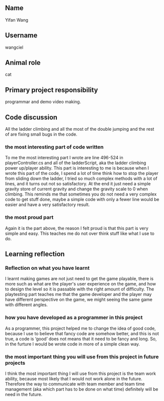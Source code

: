 ## Name
Yifan Wang

## Username
wangciel

## Animal role
cat

## Primary project responsibility
programmar and demo video making.

## Code discussion
All the ladder climbing and all the most of the double jumping and the rest of 
are fixing small bugs in the code.

### the most interesting part of code written
To me the most interesting part I wrote are line 496-524 in playerController.cs 
and all of the ladderScript, aka the ladder climbing power up/player ability.
This part is interesting to me is because when I wrote this part of the code, 
I spend a lot of time think how to stop the player from sliding down the ladder,
I tried so much complex methods with a lot of lines, and it turns out not so 
satisfactory. At the end it just need a simple gravity store of current gravity
and change the gravity scale to 0 when climbing. This reminds me that sometimes
you do not need a very complex code to get stuff done, maybe a simple code with 
only a fewer line would be easier and have a very satisfactory result.

### the most proud part
Again it is the part above, the reason I felt proud is that this part is very
simple and easy. This teaches me do not over think stuff like what I use to do.

## Learning reflection
### Reflection on what you have learnt
I learnt making games are not just need to get the game playable, there is more
such as what are the player's user experience on the game, and how to design the
level so it is passable with the right amount of difficulty. The playtesting part
teaches me that the game developer and the player may have different perspective
on the game, we might seeing the same game with different angles.

### how you have developed as a programmer in this project
As a programmer, this project helped me to change the idea of good code, because
I use to believe that fancy code are somehow better, and this is not true, a code
is ‘good’ does not means that it need to be fancy and long.
So, in the furture I would be wrote code in more of a simple clean way.

### the most important thing you will use from this project in future projects
I think the most important thing I will use from this project is the team work
ability, because most likely that I would not work alone in the future. 
Therefore the way to communicate with team member and team time management (aka
which part has to be done on what time) definitely will be need in the future.


